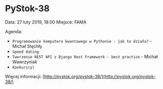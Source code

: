 PyStok-38
=========

Data: 27 luty 2019, 18:00
Miejsce: FAMA

Agenda:

* `Programowanie komputera kwantowego w Pythonie - jak to działa?` - Michał Stęchły
* `Speed dating`
* `Tworzenie REST API z Django Rest Framework - best practice` - Michał Wawrzyniak
* `Konkurs(y)`

Więcej informacji: [http://pystok.org/pystok-38/](http://pystok.org/pystok-38/)
